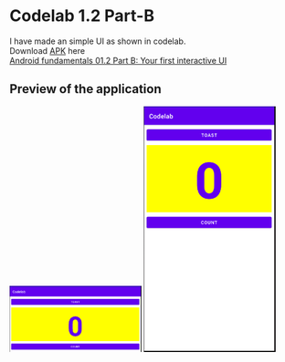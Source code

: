 # Codelab 1.2 Part-B

I have made an simple UI as shown in codelab.
<br>
Download [APK](https://github.com/imAtulSharma/Codelab/releases/download/v2.0/app-debug.apk) here
<br>
[Android fundamentals 01.2 Part B: Your first interactive UI](https://developer.android.com/codelabs/android-training-layout-editor-part-b?index=..%2F..%2Fandroid-training#0)

## Preview of the application

<img title="" src="https://raw.githubusercontent.com/imAtulSharma/imAtulSharma/master/CDN/AndroidApplicationsPreviews/Codelab/1.2%20Part-B/01.PNG" alt="" width="231">
<img title="" src="https://raw.githubusercontent.com/imAtulSharma/imAtulSharma/master/CDN/AndroidApplicationsPreviews/Codelab/1.2%20Part-B/02.PNG" alt="" width="231">


